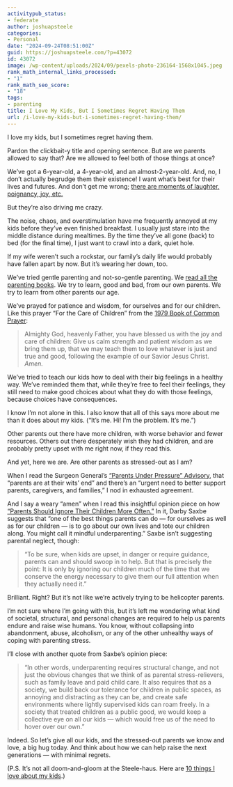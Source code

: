 ```yaml
---
activitypub_status:
- federate
author: joshuapsteele
categories:
- Personal
date: "2024-09-24T08:51:00Z"
guid: https://joshuapsteele.com/?p=43072
id: 43072
image: /wp-content/uploads/2024/09/pexels-photo-236164-1568x1045.jpeg
rank_math_internal_links_processed:
- "1"
rank_math_seo_score:
- "18"
tags:
- parenting
title: I Love My Kids, But I Sometimes Regret Having Them
url: /i-love-my-kids-but-i-sometimes-regret-having-them/
---
```


I love my kids, but I sometimes regret having them.

Pardon the clickbait-y title and opening sentence. But are we parents allowed to say that? Are we allowed to feel both of those things at once?

We’ve got a 6-year-old, a 4-year-old, and an almost-2-year-old. And, no, I don’t actually begrudge them their existence! I want what’s best for their lives and futures. And don’t get me wrong; [there are moments of laughter, poignancy, joy, etc.](https://joshuapsteele.com/10-things-i-love-about-my-kids/)

But they’re also driving me crazy.

The noise, chaos, and overstimulation have me frequently annoyed at my kids before they’ve even finished breakfast. I usually just stare into the middle distance during mealtimes. By the time they’ve all gone (back) to bed (for the final time), I just want to crawl into a dark, quiet hole.

If my wife weren’t such a rockstar, our family’s daily life would probably have fallen apart by now. But it’s wearing her down, too.

We’ve tried gentle parenting and not-so-gentle parenting. We [read all the parenting books](https://www.amazon.com/s?k=parenting+books&crid=3QVJIF4D7G2D7&sprefix=parenting%2Caps%2C183&linkCode=ll2&tag=joshuapsteele-20&linkId=e2dc22d364345a0d1e9b31822e628163&language=en_US&ref_=as_li_ss_tl). We try to learn, good and bad, from our own parents. We try to learn from other parents our age.

We’ve prayed for patience and wisdom, for ourselves and for our children. Like this prayer “For the Care of Children” from the [1979 Book of Common Prayer](https://amzn.to/3ZC2wSz):

> Almighty God, heavenly Father, you have blessed us with the joy and care of children: Give us calm strength and patient wisdom as we bring them up, that we may teach them to love whatever is just and true and good, following the example of our Savior Jesus Christ. *Amen.*

We’ve tried to teach our kids how to deal with their big feelings in a healthy way. We’ve reminded them that, while they’re free to feel their feelings, they still need to make good choices about what they do with those feelings, because choices have consequences.

I know I’m not alone in this. I also know that all of this says more about me than it does about my kids. (“It’s me. Hi! I’m the problem. It’s me.”)

Other parents out there have more children, with worse behavior and fewer resources. Others out there desperately wish they had children, and are probably pretty upset with me right now, if they read this.

And yet, here we are. Are other parents as stressed-out as I am?

When I read the Surgeon General’s [“Parents Under Pressure” Advisory](https://www.hhs.gov/surgeongeneral/priorities/parents/index.html), that “parents are at their wits’ end” and there’s an “urgent need to better support parents, caregivers, and families,” I nod in exhausted agreement.

And I say a weary “amen” when I read this insightful opinion piece on how [“Parents Should Ignore Their Children More Often.”](https://www.nytimes.com/2024/09/15/opinion/parenting-helicopter-ignoring.html) In it, Darby Saxbe suggests that “one of the best things parents can do — for ourselves as well as for our children — is to go about our own lives and tote our children along. You might call it mindful underparenting.” Saxbe isn’t suggesting parental neglect, though:

> “To be sure, when kids are upset, in danger or require guidance, parents can and should swoop in to help. But that is precisely the point: It is only by ignoring our children much of the time that we conserve the energy necessary to give them our full attention when they actually need it.”

Brilliant. Right? But it’s not like we’re actively trying to be helicopter parents.

I’m not sure where I’m going with this, but it’s left me wondering what kind of societal, structural, and personal changes are required to help us parents endure and raise wise humans. You know, without collapsing into abandonment, abuse, alcoholism, or any of the other unhealthy ways of coping with parenting stress.

I’ll close with another quote from Saxbe’s opinion piece:

> “In other words, underparenting requires structural change, and not just the obvious changes that we think of as parental stress-relievers, such as family leave and paid child care. It also requires that as a society, we build back our tolerance for children in public spaces, as annoying and distracting as they can be, and create safe environments where lightly supervised kids can roam freely. In a society that treated children as a public good, we would keep a collective eye on all our kids — which would free us of the need to hover over our own.”

Indeed. So let’s give all our kids, and the stressed-out parents we know and love, a big hug today. And think about how we can help raise the next generations — with minimal regrets.

(P.S. It’s not all doom-and-gloom at the Steele-haus. Here are [10 things I love about my kids](https://joshuapsteele.com/10-things-i-love-about-my-kids/).)